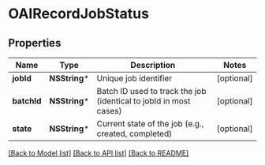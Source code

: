 # OAIRecordJobStatus

## Properties
Name | Type | Description | Notes
------------ | ------------- | ------------- | -------------
**jobId** | **NSString*** | Unique job identifier | [optional] 
**batchId** | **NSString*** | Batch ID used to track the job (identical to jobId in most cases) | [optional] 
**state** | **NSString*** | Current state of the job (e.g., created, completed) | [optional] 

[[Back to Model list]](../README.md#documentation-for-models) [[Back to API list]](../README.md#documentation-for-api-endpoints) [[Back to README]](../README.md)


